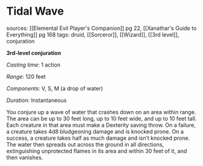 # Tidal Wave
sources: [[Elemental Evil Player's Companion]] pg 22, [[Xanathar's Guide to Everything]] pg 168
tags: druid, [[Sorceror]], [[Wizard]], [[3rd level]], conjuration

**3rd-level conjuration**

*Casting time*: 1 action

*Range*: 120 feet

*Components*: V, S, M (a drop of water)

*Duration*: Instantaneous

You conjure up a wave of water that crashes down on an area within range. The area can be up to 30 feet long, up to 10 feet wide, and up to 10 feet tall. Each creature in that area must make a Dexterity saving throw. On a failure, a creature takes 4d8 bludgeoning damage and is knocked prone. On a success, a creature takes half as much damage and isn’t knocked prone. The water then spreads out across the ground in all directions, extinguishing unprotected flames in its area and within 30 feet of it, and then vanishes.
